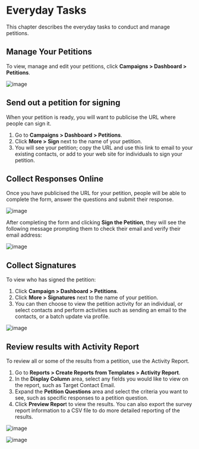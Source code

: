 # Everyday Tasks

This chapter describes the everyday tasks to conduct and manage
petitions.

## Manage Your Petitions

To view, manage and edit your petitions, click **Campaigns > Dashboard > Petitions**.

![image](/img/petition_dashboard.png)

## Send out a petition for signing

When your petition is ready, you will want to publicise the URL where
people can sign it.

1.  Go to **Campaigns > Dashboard > Petitions**.
2.  Click **More > Sign** next to the name of your petition.
3.  You will see your petition; copy the URL and use this link to email
    to your existing contacts, or add to your web site for individuals
    to sign your petition.

## Collect Responses Online

Once you have publicised the URL for your petition, people will be able
to complete the form, answer the questions and submit their response.

![image](/img/petition_signing.png)

After completing the form and clicking **Sign the Petition**, they will
see the following message prompting them to check their email and verify
their email address:

![image](/img/petition_thankyou.png) 

## Collect Signatures

To view who has signed the petition:

1.  Click **Campaign > Dashboard > Petitions**.
2.  Click **More > Signatures** next to the name of your petition.
3.  You can then choose to view the petition activity for an individual,
    or select contacts and perform activities such as sending an email
    to the contacts, or a batch update via profile.

![image](/img/petition_signatures_email.png)

## Review results with Activity Report

To review all or some of the results from a petition, use the Activity
Report.

1.  Go to **Reports > Create Reports from Templates > Activity
    Report**.
2.  In the **Display Column** area, select any fields you would like to
    view on the report, such as Target Contact Email.
3.  Expand the **Petition Questions** area and select the criteria you
    want to see, such as specific responses to a petition question.
4.  Click **Preview Repor**t to view the results. You can also export
    the survey report information to a CSV file to do more detailed
    reporting of the results. 

![image](/img/activity_report_1.png)


![image](/img/activity_report_2.png)



